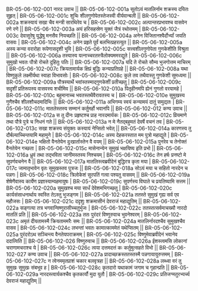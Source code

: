 BR-05-06-102-001  	नारद उवाच ||
BR-05-06-102-001a	सूतोऽयं मातलिर्नाम शक्रस्य दयितः सुहृत् |
BR-05-06-102-001c	शुचिः शीलगुणोपेतस्तेजस्वी वीर्यवान्बली ||
BR-05-06-102-002a	शक्रस्यायं सखा चैव मन्त्री सारथिरेव च |
BR-05-06-102-002c	अल्पान्तरप्रभावश्च वासवेन रणे रणे ||
BR-05-06-102-003a	अयं हरिसहस्रेण युक्तं जैत्रं रथोत्तमम् |
BR-05-06-102-003c	देवासुरेषु युद्धेषु मनसैव नियच्छति ||
BR-05-06-102-004a	अनेन विजितानश्वैर्दोर्भ्यां जयति वासवः |
BR-05-06-102-004c	अनेन प्रहृते पूर्वं बलभित्प्रहरत्युत ||
BR-05-06-102-005a	अस्य कन्या वरारोहा रूपेणासदृशी भुवि |
BR-05-06-102-005c	सत्त्वशीलगुणोपेता गुणकेशीति विश्रुता ||
BR-05-06-102-006a	तस्यास्य यत्नाच्चरतस्त्रैलोक्यममरद्युते |
BR-05-06-102-006c	सुमुखो भवतः पौत्रो रोचते दुहितुः पतिः ||
BR-05-06-102-007a	यदि ते रोचते सौम्य भुजगोत्तम माचिरम् |
BR-05-06-102-007c	क्रियतामार्यक क्षिप्रं बुद्धिः कन्याप्रतिग्रहे ||
BR-05-06-102-008a	यथा विष्णुकुले लक्ष्मीर्यथा स्वाहा विभावसोः |
BR-05-06-102-008c	कुले तव तथैवास्तु गुणकेशी सुमध्यमा ||
BR-05-06-102-009a	पौत्रस्यार्थे भवांस्तस्माद्गुणकेशीं प्रतीच्छतु |
BR-05-06-102-009c	सदृशीं प्रतिरूपस्य वासवस्य शचीमिव ||
BR-05-06-102-010a	पितृहीनमपि ह्येनं गुणतो वरयामहे |
BR-05-06-102-010c	बहुमानाच्च भवतस्तथैवैरावतस्य च |
BR-05-06-102-010e 	सुमुखस्य गुणैश्चैव शीलशौचदमादिभिः ||
BR-05-06-102-011a	अभिगम्य स्वयं कन्यामयं दातुं समुद्यतः |
BR-05-06-102-011c	मातलेस्तस्य सम्मानं कर्तुमर्हो भवानपि ||
BR-05-06-102-012  	कण्व उवाच ||
BR-05-06-102-012a	स तु दीनः प्रहृष्टश्च प्राह नारदमार्यकः |
BR-05-06-102-012c	व्रियमाणे तथा पौत्रे पुत्रे च निधनं गते ||
BR-05-06-102-013a	न मे नैतद्बहुमतं देवर्षे वचनं तव |
BR-05-06-102-013c	सखा शक्रस्य संयुक्तः कस्यायं नेप्सितो भवेत् ||
BR-05-06-102-014a	कारणस्य तु दौर्बल्याच्चिन्तयामि महामुने |
BR-05-06-102-014c	अस्य देहकरस्तात मम पुत्रो महाद्युते |
BR-05-06-102-014e 	भक्षितो वैनतेयेन दुःखार्तास्तेन वै वयम् ||
BR-05-06-102-015a	पुनरेव च तेनोक्तं वैनतेयेन गच्छता |
BR-05-06-102-015c	मासेनान्येन सुमुखं भक्षयिष्य इति प्रभो ||
BR-05-06-102-016a	ध्रुवं तथा तद्भविता जानीमस्तस्य निश्चयम् |
BR-05-06-102-016c	तेन हर्षः प्रनष्टो मे सुपर्णवचनेन वै ||
BR-05-06-102-017a	मातलिस्त्वब्रवीदेनं बुद्धिरत्र कृता मया |
BR-05-06-102-017c	जामातृभावेन वृतः सुमुखस्तव पुत्रजः ||
BR-05-06-102-018a	सोऽयं मया च सहितो नारदेन च पन्नगः |
BR-05-06-102-018c	त्रिलोकेशं सुरपतिं गत्वा पश्यतु वासवम् ||
BR-05-06-102-019a	शेषेणैवास्य कार्येण प्रज्ञास्याम्यहमायुषः |
BR-05-06-102-019c	सुपर्णस्य विघाते च प्रयतिष्यामि सत्तम ||
BR-05-06-102-020a	सुमुखश्च मया सार्धं देवेशमभिगच्छतु |
BR-05-06-102-020c	कार्यसंसाधनार्थाय स्वस्ति तेऽस्तु भुजङ्गम ||
BR-05-06-102-021a	ततस्ते सुमुखं गृह्य सर्व एव महौजसः |
BR-05-06-102-021c	ददृशुः शक्रमासीनं देवराजं महाद्युतिम् ||
BR-05-06-102-022a	सङ्गत्या तत्र भगवान्विष्णुरासीच्चतुर्भुजः |
BR-05-06-102-022c	ततस्तत्सर्वमाचख्यौ नारदो मातलिं प्रति ||
BR-05-06-102-023a	ततः पुरंदरं विष्णुरुवाच भुवनेश्वरम् |
BR-05-06-102-023c	अमृतं दीयतामस्मै क्रियताममरैः समः ||
BR-05-06-102-024a	मातलिर्नारदश्चैव सुमुखश्चैव वासव |
BR-05-06-102-024c	लभन्तां भवतः कामात्काममेतं यथेप्सितम् ||
BR-05-06-102-025a	पुरंदरोऽथ सञ्चिन्त्य वैनतेयपराक्रमम् |
BR-05-06-102-025c	विष्णुमेवाब्रवीदेनं भवानेव ददात्विति ||
BR-05-06-102-026  	विष्णुरुवाच ||
BR-05-06-102-026a	ईशस्त्वमसि लोकानां चराणामचराश्च ये |
BR-05-06-102-026c	त्वया दत्तमदत्तं कः कर्तुमुत्सहते विभो ||
BR-05-06-102-027  	कण्व उवाच ||
BR-05-06-102-027a	प्रादाच्छक्रस्ततस्तस्मै पन्नगायायुरुत्तमम् |
BR-05-06-102-027c	न त्वेनममृतप्राशं चकार बलवृत्रहा ||
BR-05-06-102-028a	लब्ध्वा वरं तु सुमुखः सुमुखः संबभूव ह |
BR-05-06-102-028c	कृतदारो यथाकामं जगाम च गृहान्प्रति ||
BR-05-06-102-029a	नारदस्त्वार्यकश्चैव कृतकार्यौ मुदा युतौ |
BR-05-06-102-029c	प्रतिजग्मतुरभ्यर्च्य देवराजं महाद्युतिम् ||
